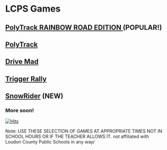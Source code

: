 # LCPS Games
## [ PolyTrack RAINBOW ROAD EDITION ](https://lcpsgames.github.io/PolyTrackRainbowRoad/) (POPULAR!)
## [PolyTrack](https://lcpsgames.github.io/polytrack/) 
## [ Drive Mad ](https://lcpsgames.github.io/drivemad/) 
## [ Trigger Rally ](lcpsgames.github.io/TriggerRally/) 
## [ SnowRider](lcpsgames.github.io/snowrider/) (NEW)
### More soon!
[![Hits](https://hits.seeyoufarm.com/api/count/incr/badge.svg?url=https%3A%2F%2Flcpsgames.github.io%2Fgames%2F&count_bg=%2379C83D&title_bg=%23555555&icon=&icon_color=%23E7E7E7&title=hits&edge_flat=false)](https://hits.seeyoufarm.com)




Note: USE THESE SELECTION OF GAMES AT APPROPRIATE TIMES NOT IN SCHOOL HOURS OR IF THE TEACHER ALLOWS IT.
not affiliated with Loudon County Public Schools in any way/
